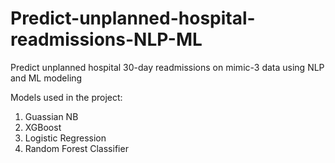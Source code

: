 # Predict-unplanned-hospital-readmissions-NLP-ML
Predict unplanned hospital 30-day readmissions on mimic-3 data using NLP and ML modeling

Models used in the project:
1. Guassian NB
2. XGBoost
3. Logistic Regression
4. Random Forest Classifier
